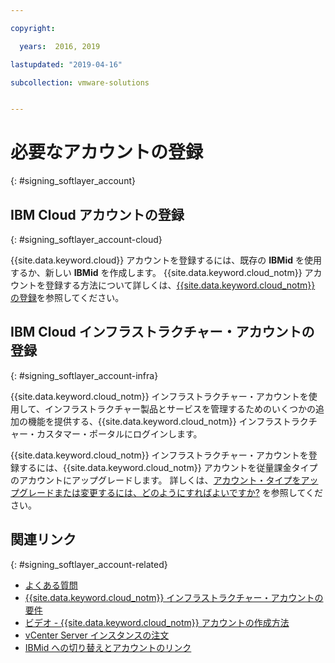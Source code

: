 ```yaml
---

copyright:

  years:  2016, 2019

lastupdated: "2019-04-16"

subcollection: vmware-solutions


---
```


# 必要なアカウントの登録
{: #signing_softlayer_account}

## IBM Cloud アカウントの登録
{: #signing_softlayer_account-cloud}

{{site.data.keyword.cloud}} アカウントを登録するには、既存の **IBMid** を使用するか、新しい **IBMid** を作成します。 {{site.data.keyword.cloud_notm}} アカウントを登録する方法について詳しくは、[{{site.data.keyword.cloud_notm}} の登録](/docs/account?topic=account-signup)を参照してください。

## IBM Cloud インフラストラクチャー・アカウントの登録
{: #signing_softlayer_account-infra}

{{site.data.keyword.cloud_notm}} インフラストラクチャー・アカウントを使用して、インフラストラクチャー製品とサービスを管理するためのいくつかの追加の機能を提供する、{{site.data.keyword.cloud_notm}} インフラストラクチャー・カスタマー・ポータルにログインします。

{{site.data.keyword.cloud_notm}} インフラストラクチャー・アカウントを登録するには、{{site.data.keyword.cloud_notm}} アカウントを従量課金タイプのアカウントにアップグレードします。 詳しくは、[アカウント・タイプをアップグレードまたは変更するには、どのようにすればよいですか?](/docs/account?topic=account-accountfaqs) を参照してください。

## 関連リンク
{: #signing_softlayer_account-related}

* [よくある質問](/docs/services/vmwaresolutions/vmonic?topic=vmware-solutions-faq)
* [{{site.data.keyword.cloud_notm}} インフラストラクチャー・アカウントの要件](/docs/services/vmwaresolutions/vmonic?topic=vmware-solutions-slaccountrequirement)
* [ビデオ - {{site.data.keyword.cloud_notm}} アカウントの作成方法](https://www.youtube.com/watch?v=HBkY-Fs1d6E)
* [vCenter Server インスタンスの注文](/docs/services/vmwaresolutions/vcenter?topic=vmware-solutions-vc_orderinginstance)
* [IBMid への切り替えとアカウントのリンク](/docs/account?topic=account-unifyingaccounts#unifyingaccounts)

